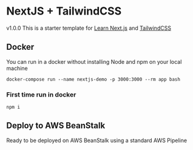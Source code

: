 # NextJS + TailwindCSS
v1.0.0
This is a starter template for [Learn Next.js](https://nextjs.org/learn) and [TailwindCSS](https://tailwindcss.com)


## Docker

You can run in a docker without installing Node and npm on your local machine

```
docker-compose run --name nextjs-demo -p 3000:3000 --rm app bash

```

### First time run in docker

`npm i`

## Deploy to AWS BeanStalk
Ready to be deployed on AWS BeanStalk using a standard AWS Pipeline
